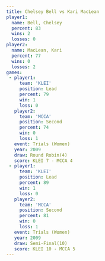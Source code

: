```yaml
---
title: Chelsey Bell vs Kari MacLean
player1:             
  name: Bell, Chelsey
  percent: 83        
  wins: 2            
  losses: 0          
player2:             
  name: MacLean, Kari
  percent: 77        
  wins: 0            
  losses: 2          
games:
 - player1:        
     team: 'KLEI'  
     position: Lead
     percent: 79   
     win: 1        
     loss: 0       
   player2:          
     team: 'MCCA'    
     position: Second
     percent: 74     
     win: 0          
     loss: 1         
   event: Trials (Women) 
   year: 2009            
   draw: Round Robin(4)  
   score: KLEI 7 - MCCA 4
 - player1:        
     team: 'KLEI'  
     position: Lead
     percent: 89   
     win: 1        
     loss: 0       
   player2:          
     team: 'MCCA'    
     position: Second
     percent: 81     
     win: 0          
     loss: 1         
   event: Trials (Women)  
   year: 2009             
   draw: Semi-Final(10)   
   score: KLEI 10 - MCCA 5
---
```

